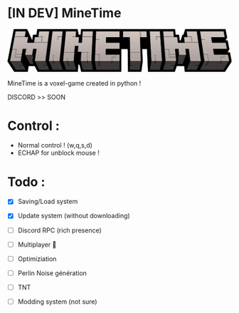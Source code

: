# [IN DEV] MineTime

![logo](https://github.com/EletrixtimeYT/files/blob/main/minetime.png?raw=true "LOGO")

  MineTime is a voxel-game created in python !

DISCORD >> SOON

# Control :
 - Normal control ! (w,q,s,d)
 - ECHAP for unblock mouse !

# Todo :

- [x] Saving/Load system
- [X] Update system (without downloading)
- [ ] Discord RPC (rich presence)
- [ ] Multiplayer 👀
- [ ] Optimiziation
- [ ] Perlin Noise génération
- [ ] TNT
- [ ] Modding system (not sure)  

